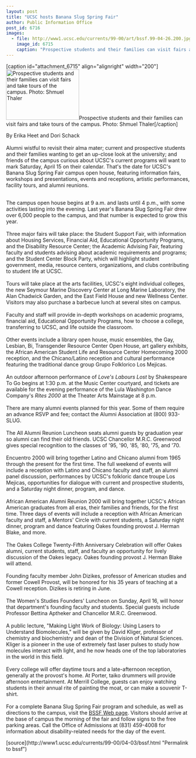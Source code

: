 ```yaml
---
layout: post
title: "UCSC hosts Banana Slug Spring Fair"
author: Public Information Office
post_id: 6716
images:
  - file: http://www1.ucsc.edu/currents/99-00/art/bssf.99-04-26.200.jpg
    image_id: 6715
    caption: "Prospective students and their families can visit fairs and take tours of the campus. Photo: Shmuel Thaler"
---
```


[caption id="attachment_6715" align="alignright" width="200"]<a href="http://localhost/mysite/wp-content/uploads/2000/04/bssf.99-04-26.200.jpg"><img class="size-full wp-image-6715" src="http://localhost/mysite/wp-content/uploads/2000/04/bssf.99-04-26.200.jpg" alt="Prospective students and their families can visit fairs and take tours of the campus. Photo: Shmuel Thaler" width="200" height="138" /></a>Prospective students and their families can visit fairs and take tours of the campus. Photo: Shmuel Thaler[/caption]
<p>
  By Erika Heet and Dori Schack<br>
  <br>
  Alumni wistful to revisit their alma mater; current and prospective students and their families wanting to get an up-close look at the university; and friends of the campus curious about UCSC's current programs will want to mark Saturday, April 15 on their calendar. That's the date for UCSC's Banana Slug Spring Fair campus open house, featuring information fairs, workshops and presentations, events and receptions, artistic performances, facility tours, and alumni reunions.<br>
  <br>
</p>The campus open house begins at 9 a.m. and lasts until 4 p.m., with some activities lasting into the evening. Last year's Banana Slug Spring Fair drew over 6,000 people to the campus, and that number is expected to grow this year.<br>
<br>
Three major fairs will take place: the Student Support Fair, with information about Housing Services, Financial Aid, Educational Opportunity Programs, and the Disability Resource Center; the Academic Advising Fair, featuring faculty and students advising about academic requirements and programs; and the Student Center Block Party, which will highlight student government, media, resource centers, organizations, and clubs contributing to student life at UCSC.<br>
<br>
Tours will take place at the arts facilities, UCSC's eight individual colleges, the new Seymour Marine Discovery Center at Long Marine Laboratory, the Alan Chadwick Garden, and the East Field House and new Wellness Center. Visitors may also purchase a barbecue lunch at several sites on campus.<br>
<br>
Faculty and staff will provide in-depth workshops on academic programs, financial aid, Educational Opportunity Programs, how to choose a college, transferring to UCSC, and life outside the classroom.<br>
<br>
Other events include a library open house, music ensembles, the Gay, Lesbian, Bi, Transgender Resource Center Open House, art gallery exhibits, the African American Student Life and Resource Center Homecoming 2000 reception, and the Chicano/Latino reception and cultural performance featuring the traditional dance group Grupo Folklorico Los Mejicas.<br>
<br>
An outdoor afternoon performance of <i>Love's Labours Lost</i> by Shakespeare To Go begins at 1:30 p.m. at the Music Center courtyard, and tickets are available for the evening performance of the Lula Washington Dance Company's <i>Rites 2000</i> at the Theater Arts Mainstage at 8 p.m.<br>
<br>
There are many alumni events planned for this year. Some of them require an advance RSVP and fee; contact the Alumni Association at (800) 933-SLUG.<br>
<br>
The All Alumni Reunion Luncheon seats alumni guests by graduation year so alumni can find their old friends. UCSC Chancellor M.R.C. Greenwood gives special recognition to the classes of '95, '90, '85, '80, '75, and '70.<br>
<br>
Encuentro 2000 will bring together Latino and Chicano alumni from 1965 through the present for the first time. The full weekend of events will include a reception with Latino and Chicano faculty and staff, an alumni panel discussion, performances by UCSC's folkloric dance troupe Los Mejicas, opportunities for dialogue with current and prospective students, and a Saturday night dinner, program, and dance.<br>
<br>
African American Alumni Reunion 2000 will bring together UCSC's African American graduates from all eras, their families and friends, for the first time. Three days of events will include a reception with African American faculty and staff, a Mentors' Circle with current students, a Saturday night dinner, program and dance featuring Oakes founding provost J. Herman Blake, and more.<br>
<br>
The Oakes College Twenty-Fifth Anniversary Celebration will offer Oakes alumni, current students, staff, and faculty an opportunity for lively discussion of the Oakes legacy. Oakes founding provost J. Herman Blake will attend.<br>
<br>
Founding faculty member John Dizikes, professor of American studies and former Cowell Provost, will be honored for his 35 years of teaching at a Cowell reception. Dizikes is retiring in June.<br>
<br>
The Women's Studies Founders' Luncheon on Sunday, April 16, will honor that department's founding faculty and students. Special guests include Professor Bettina Aptheker and Chancellor M.R.C. Greenwood.<br>
<br>
A public lecture, "Making Light Work of Biology: Using Lasers to Understand Biomolecules," will be given by David Kliger, professor of chemistry and biochemistry and dean of the Division of Natural Sciences. Kliger is a pioneer in the use of extremely fast laser pulses to study how molecules interact with light, and he now heads one of the top laboratories in the world in this field.<br>
<br>
Every college will offer daytime tours and a late-afternoon reception, generally at the provost's home. At Porter, taiko drummers will provide afternoon entertainment. At Merrill College, guests can enjoy watching students in their annual rite of painting the moat, or can make a souvenir T-shirt.<br>
<br>
For a complete Banana Slug Spring Fair program and schedule, as well as directions to the campus, visit the <a href="http://admissions.ucsc.edu/bssf">BSSF Web page</a>. Visitors should arrive at the base of campus the morning of the fair and follow signs to the free parking areas. Call the Office of Admissions at (831) 459-4008 for information about disability-related needs for the day of the event.
<p>

</p>
[source](http://www1.ucsc.edu/currents/99-00/04-03/bssf.html "Permalink to bssf")

